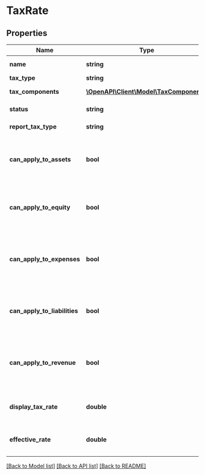 # TaxRate

## Properties
Name | Type | Description | Notes
------------ | ------------- | ------------- | -------------
**name** | **string** | Name of tax rate | [optional] 
**tax_type** | **string** | The tax type | [optional] 
**tax_components** | [**\OpenAPI\Client\Model\TaxComponent[]**](TaxComponent.md) | See TaxComponents | [optional] 
**status** | **string** | See Status Codes | [optional] 
**report_tax_type** | **string** | See ReportTaxTypes | 
**can_apply_to_assets** | **bool** | Boolean to describe if tax rate can be used for asset accounts i.e.  true,false | [optional] 
**can_apply_to_equity** | **bool** | Boolean to describe if tax rate can be used for equity accounts i.e true,false | [optional] 
**can_apply_to_expenses** | **bool** | Boolean to describe if tax rate can be used for expense accounts  i.e. true,false | [optional] 
**can_apply_to_liabilities** | **bool** | Boolean to describe if tax rate can be used for liability accounts  i.e. true,false | [optional] 
**can_apply_to_revenue** | **bool** | Boolean to describe if tax rate can be used for revenue accounts i.e. true,false | [optional] 
**display_tax_rate** | **double** | Tax Rate (decimal to 4dp) e.g 12.5000 | [optional] 
**effective_rate** | **double** | Effective Tax Rate (decimal to 4dp) e.g 12.5000 | [optional] 

[[Back to Model list]](../README.md#documentation-for-models) [[Back to API list]](../README.md#documentation-for-api-endpoints) [[Back to README]](../README.md)


